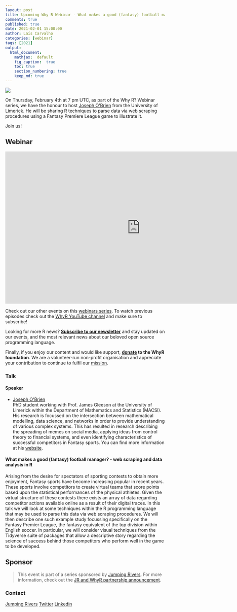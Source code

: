 ```yaml
---
layout: post
title: Upcoming Why R Webinar - What makes a good (fantasy) football manager? - web scraping and data analysis in R
comments: true
published: true
date: 2021-02-01 15:00:00
author: Laís Carvalho
categories: [webinar]
tags: [2021]
output:
  html_document:
    mathjax:  default
    fig_caption:  true
    toc: true
    section_numbering: true
    keep_md: true
---
```


<img src="/foundation/images/fulls/webinars/joseph.jpg" class="fit image">

On Thursday, February 4th at 7 pm UTC, as part of the Why R? Webinar series, we have the honour to host 
[Joseph O'Brien](https://ie.linkedin.com/in/joeyobrien) from the University of Limerick. He will be sharing  R techniques
to parse data via web scraping procedures using a Fantasy Premiere League game to illustrate it.

Join us!


## Webinar

<iframe width="850" height="480" src="https://www.youtube.com/embed/lrbWF8nr_FA" frameborder="0" allow="accelerometer; autoplay; clipboard-write; encrypted-media; gyroscope; picture-in-picture" allowfullscreen></iframe>

Check out our other events on this [webinars series](http://whyr.pl/webinars/). To watch previous episodes check out the
[WhyR YouTube channel](http://youtube.com/WhyRFoundationVideos) and make sure to subscribe!

Looking for more R news? [**Subscribe to our newsletter**](http://whyr.pl/subscribe/) and stay updated on our events, 
and the most relevant news about our beloved open source programming language.

Finally, if you enjoy our content and would like support, **[donate](http://whyr.pl/donate/) to the WhyR foundation**. We are a
volunteer-run non-profit organisation and appreciate your contribution to continue to fulfil our [mission](http://whyr.pl/foundation/about/).


### Talk

#### Speaker
- [Joseph O'Brien](https://www.linkedin.com/in/gwynn-sturdevant-83694280/)
  <br>PhD student working with Prof. James Gleeson at the University of Limerick within the Department
  of Mathematics and Statistics (MACSI). His research is focussed on the intersection between mathematical modelling, 
  data science, and networks in order to provide understanding of various complex systems. This has resulted in research
  describing the  spreading of memes on social media, applying ideas from control theory to financial systems, and even 
  identifying characteristics of successful competitors in Fantasy sports. You can find more information at his 
  [website](https://www.joeyobrien.ie/).


#### What makes a good (fantasy) football manager? - web scraping and data analysis in R
Arising from the desire for spectators of sporting contests to obtain more enjoyment, Fantasy sports have become 
increasing popular in recent years. These sports involve competitors to create virtual teams that score points based 
upon the statistical performances of the physical athletes. Given the virtual structure of these contests there exists 
an array of data regarding competitor actions available online as a result of their digital traces. In this talk we will
look at some techniques within the R programming language that may be used to parse this data via web scraping procedures.
We will then describe one such example study focussing specifically on the Fantasy Premier League, the fantasy equivalent
of the top division within English soccer. In particular, we will consider visual techniques from the Tidyverse suite of 
packages that allow a descriptive story regarding the science of success behind those competitors who perform well in 
the game to be developed.


## Sponsor
> This event is part of a series sponsored by [Jumping Rivers](https://www.jumpingrivers.com/). For more information, 
> check out the [JR and WhyR partnership announcement](https://www.jumpingrivers.com/blog/jumping-rivers-whyr-partnership/).

### Contact
[Jumping Rivers](https://www.jumpingrivers.com/)
[Twitter](https://twitter.com/jumping_uk)
[Linkedin](https://www.linkedin.com/company/jumping-rivers-ltd/)

